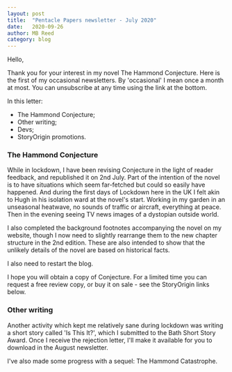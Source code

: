 ```yaml
---
layout: post
title:  "Pentacle Papers newsletter - July 2020"
date:   2020-09-26
author: MB Reed
category: blog
---
```



Hello,

Thank you for your interest in my novel The Hammond Conjecture. Here is the first of my occasional newsletters. By 'occasional' I mean once a month at most. You can unsubscribe at any time using the link at the bottom.

In this letter:

* The Hammond Conjecture;
* Other writing;
* Devs;
* StoryOrigin promotions.

### The Hammond Conjecture

While in lockdown, I have been revising Conjecture in the light of reader feedback, and republished it on 2nd July.
Part of the intention of the novel is to have situations which seem far-fetched but could so easily have happened. And during the first days of Lockdown here in the UK I felt akin to Hugh in his isolation ward at the novel's start. Working in my garden in an unseasonal heatwave, no sounds of traffic or aircraft, everything at peace. Then in the evening seeing TV news images of a dystopian outside world. 

I also completed the background footnotes accompanying the novel on my website, though I now need to slightly rearrange them to the new chapter structure in the 2nd edition. These are also intended to show that the unlikely details of the novel are based on historical facts.

I also need to restart the blog.

I hope you will obtain a copy of Conjecture. For a limited time you can request a free review copy, or buy it on sale - see the StoryOrigin links below.


### Other writing

Another activity which kept me relatively sane during lockdown was writing a short story called 'Is This It?', which I submitted to the Bath Short Story Award. Once I receive the rejection letter, I'll make it available for you to download in the August newsletter.  

I've also made some progress with a sequel: The Hammond Catastrophe. 


